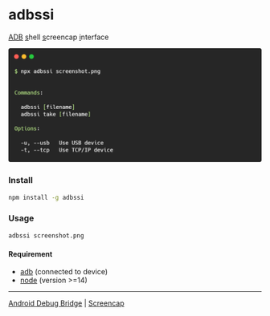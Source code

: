 # adbssi

[ADB](#) [s](#)hell [s](#)creencap [i](#)nterface

![carbon](carbon.png)

### Install

```bash
npm install -g adbssi
```

### Usage

```bash
adbssi screenshot.png
```

#### Requirement

-   [adb](https://adbdriver.com/downloads/) (connected to device)
-   [node](https://nodejs.org/en/download/) (version >=14)

---

[Android Debug Bridge](https://developer.android.com/studio/command-line/adb/) | [Screencap](https://developer.android.com/studio/command-line/adb#screencap)
